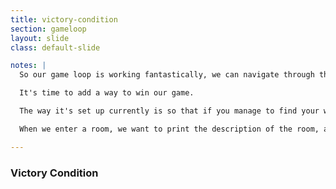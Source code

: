 ```yaml
---
title: victory-condition
section: gameloop
layout: slide
class: default-slide

notes: |
  So our game loop is working fantastically, we can navigate through the rooms pretty much forever... but where's the fun in that?

  It's time to add a way to win our game.

  The way it's set up currently is so that if you manage to find your way into the tool shed, you win. Let's implement that.

  When we enter a room, we want to print the description of the room, and then IF the room we are in is the tool shed, end the game.

---
```


### Victory Condition

